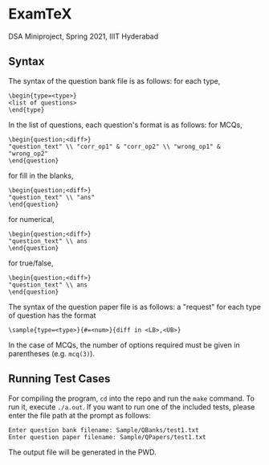 # ExamTeX
DSA Miniproject, Spring 2021, IIIT Hyderabad

## Syntax
The syntax of the question bank file is as follows: for each type,  

    \begin{type=<type>}
    <list of questions>
    \end{type}

In the list of questions, each question's format is as follows: for MCQs,  

    \begin{question;<diff>}
    "question_text" \\ "corr_op1" & "corr_op2" \\ "wrong_op1" & "wrong_op2"
    \end{question}

for fill in the blanks,

    \begin{question;<diff>}
    "question_text" \\ "ans"
    \end{question}

for numerical,

    \begin{question;<diff>}
    "question_text" \\ ans
    \end{question}

for true/false,  

    \begin{question;<diff>}
    "question_text" \\ ans
    \end{question}



The syntax of the question paper file is as follows: a "request" for each type of question has the format  

    \sample{type=<type>}{#=<num>}{diff in <LB>,<UB>}

In the case of MCQs, the number of options required must be given in parentheses (e.g. `mcq(3)`).

## Running Test Cases
For compiling the program, `cd` into the repo and run the `make` command. To run it, execute `./a.out`. If you want to run one of the included tests, please enter the file path at the prompt as follows:

    Enter question bank filename: Sample/QBanks/test1.txt
    Enter question paper filename: Sample/QPapers/test1.txt

The output file will be generated in the PWD.
